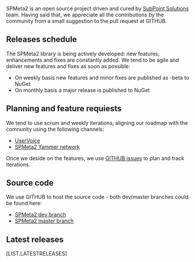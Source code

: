 ﻿<properties
	pageTitle="Releases"
    pageName="releases"
    parentPageId="spmeta2/basics"
/>

SPMeta2 is an open source project driven and cured by [SubPoint Solutions](http://subpointsolutions.com) team.
Having said that, we appreciate all the contributions by the community from a small suggestion to the pull request at GITHUB. 

## Releases schedule 

The SPMeta2 library is being actively developed: new features, enhancements and fixes are constantly added. 
We tend to be agile and deliver new features and fixes as soon as possible:

* On weekly basis new features and minor fixes are published as -beta to NuGet
* On monthly basis a major release is published to NuGet

## Planning and feature requiests
We tend to use scrum and weekly iterations, aligning our roadmap with the comnunity using the following channels:

* [UserVoice](https://subpointsolutions.uservoice.com)
* [SPMeta2 Yammer network](https://www.yammer.com/spmeta2feedback) 

Once we deside on the features, we use [GITHUB issues](https://github.com/SubPointSolutions/spmeta2/issues) to plan and track iterations.
## Source code

We use GITHUB to host the source code - both dev/master branches could be found here:

* [SPMeta2 dev branch](https://github.com/SubPointSolutions/spmeta2/tree/dev)
* [SPMeta2 master branch](https://github.com/SubPointSolutions/spmeta2/tree/master)

## Latest releases

[LIST.LATESTRELEASES]